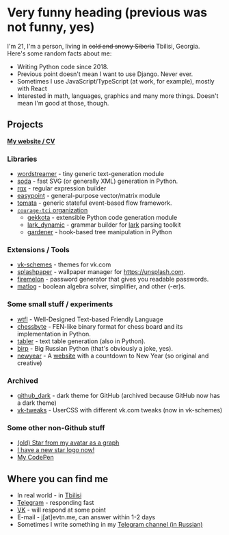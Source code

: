 # Very funny heading (previous was not funny, yes)

I'm 21, I'm a person, living in ~~cold and snowy Siberia~~ Tbilisi, Georgia.    
Here's some random facts about me:

* Writing Python code since 2018.
* Previous point doesn't mean I want to use Django. Never ever.
* Sometimes I use JavaScript/TypeScript (at work, for example), mostly with React
* Interested in math, languages, graphics and many more things. Doesn't mean I'm good at those, though.

## Projects

**[My website / CV](https://evtn.me)**

### Libraries
* [wordstreamer](https://github.com/evtn/wordstreamer) - tiny generic text-generation module
* [soda](https://github.com/evtn/soda) - fast SVG (or generally XML) generation in Python.
* [rgx](https://github.com/evtn/rgx) - regular expression builder
* [easypoint](https://github.com/evtn/easypoint) - general-purpose vector/matrix module
* [tomata](https://github.com/evtn/tomata) - generic stateful event-based flow framework.
* [`courage-tci` organization](https://github.com/courage-tci/)
    * [gekkota](https://github.com/courage-tci/gekkota) - extensible Python code generation module
    * [lark_dynamic](https://github.com/courage-tci/lark_dynamic) - grammar builder for [lark](https://github.com/lark-parser/lark) parsing toolkit
    * [gardener](https://github.com/courage-tci/gardener) - hook-based tree manipulation in Python

### Extensions / Tools

* [vk-schemes](https://github.com/evtn/vk-schemes) - themes for vk.com
* [splashpaper](https://github.com/evtn/splashpaper) - wallpaper manager for https://unsplash.com.
* [firemelon](https://github.com/evtn/firemelon) - password generator that gives you readable passwords.
* [matlog](https://github.com/evtn/matlog) - boolean algebra solver, simplifier, and other (-er)s.

### Some small stuff / experiments

* [wtfl](https://github.com/evtn/wtfl) - Well-Designed Text-based Friendly Language
* [chessbyte](https://github.com/evtn/chessbyte) - FEN-like binary format for chess board and its implementation in Python.
* [tabler](https://github.com/evtn/tabler) - text table generation (also in Python).
* [birp](https://github.com/evtn/birp) - Big Russian Python (that's obviously a joke, yes).
* [newyear](https://github.com/evtn/newyear-countdown) - A [website](https://newyear.evtn.me) with a countdown to New Year (so original and creative)

### Archived

* [github_dark](https://github.com/evtn/github-dark) - dark theme for GitHub (archived because GitHub now has a dark theme)
* [vk-tweaks](https://github.com/evtn/vk-tweaks) - UserCSS with different vk.com tweaks (now in vk-schemes)

### Some other non-Github stuff

* [(old) Star from my avatar as a graph](https://www.desmos.com/calculator/hnvg0vkk4f)
* [I have a new star logo now!](https://telegra.ph/Refreshing-the-star-logo-12-09)
* [My CodePen](https://codepen.io/evtn)

## Where you can find me

* In real world - in [Tbilisi](https://en.wikipedia.org/wiki/Tbilisi)
* [Telegram](https://t.me/aternative) - responding fast
* [VK](https://vk.com/id197820576) - will respond at some point
* E-mail - j\[at\]evtn.me, can answer within 1-2 days
* Sometimes I write something in my [Telegram channel (in Russian)](https://t.me/reta_e)
